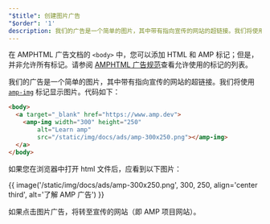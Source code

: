 ```yaml
---
"$title": 创建图片广告
"$order": '1'
description: 我们的广告是一个简单的图片，其中带有指向宣传的网站的超链接。我们将使用 amp-img 标记显示图片。代码如下：…
---
```


在 AMPHTML 广告文档的 `<body>` 中，您可以添加 HTML 和 AMP 标记；但是，并非允许所有标记。请参阅 [AMPHTML 广告规范](../../../../documentation/guides-and-tutorials/learn/a4a_spec.md#allowed-amp-extensions-and-builtins)查看允许使用的标记的列表。

我们的广告是一个简单的图片，其中带有指向宣传的网站的超链接。我们将使用 [`amp-img`](../../../../documentation/components/reference/amp-img.md) 标记显示图片。代码如下：

```html
<body>
  <a target="_blank" href="https://www.amp.dev">
    <amp-img width="300" height="250"
        alt="Learn amp"
        src="/static/img/docs/ads/amp-300x250.png"></amp-img>
  </a>
</body>
```

如果您在浏览器中打开 html 文件后，应看到以下图片：

{{ image('/static/img/docs/ads/amp-300x250.png', 300, 250, align='center third', alt='了解 AMP 广告') }}

如果点击图片广告，将转至宣传的网站（即 AMP 项目网站）。
